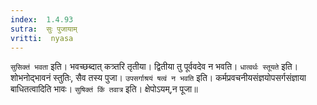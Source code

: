 ```yaml
---
index:  1.4.93
sutra:  सुः पुजायाम्
vritti:  nyasa
---
```


`सुसिक्तं भवता` इति। भवच्छब्दात् कत्र्तरि तृतीया। द्वितीया तु पूर्ववदेव न भवति। `धात्वर्थः स्तूयते` इति। शोभनोद्भावनं स्तुतिः, सैव तस्य पुजा। `उपसर्गाश्रयं षत्वं न भवति` इति। कर्मप्रवचनीयसंज्ञयोपसर्गसंज्ञाया बाधितत्वादिति भावः। `सुषिक्तं किं तवात्र` इति। क्षेपोऽयम्,न पूजा॥
